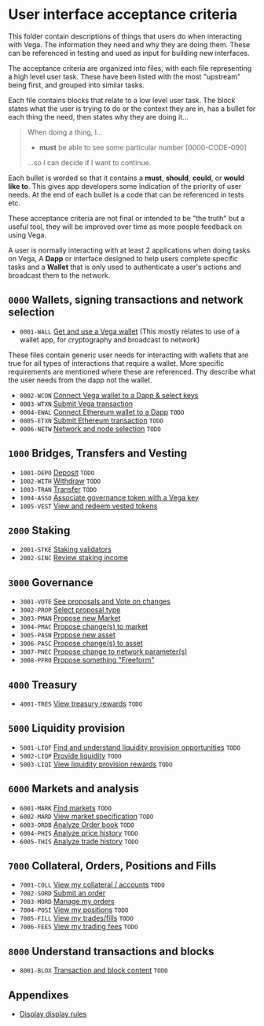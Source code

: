 # User interface acceptance criteria
This folder contain descriptions of things that users do when interacting with Vega. The information they need and why they are doing them. These can be referenced in testing and used as input for building new interfaces.

The acceptance criteria are organized into files, with each file representing a high level user task. These have been listed with the most "upstream" being first, and grouped into similar tasks.

Each file contains blocks that relate to a low level user task. The block states what the user is trying to do or the context they are in, has a bullet for each thing the need, then states why they are doing it...

> When doing a thing, I...
> 
>  - **must** be able to see some particular number [0000-CODE-000]
> 
> ...so I can decide if I want to continue.

Each bullet is worded so that it contains a **must**, **should**, **could**, or **would like to**. This gives app developers some indication of the priority of user needs. At the end of each bullet is a code that can be referenced in tests etc.

These acceptance criteria are not final or intended to be "the truth" but a useful tool, they will be improved over time as more people feedback on using Vega.

A user is normally interacting with at least 2 applications when doing tasks on Vega, A **Dapp** or interface designed to help users complete specific tasks and a **Wallet** that is only used to authenticate a user's actions and broadcast them to the network. 

## `0000` Wallets, signing transactions and network selection
- `0001-WALL` [Get and use a Vega wallet](0001-WALL-wallet.md) (This mostly relates to use of a wallet app, for cryptography and broadcast to network)
  
These files contain generic user needs for interacting with wallets that are true for all types of interactions that require a wallet. More specific requirements are mentioned where these are referenced. Thy describe what the user needs from the dapp not the wallet.

- `0002-WCON` [Connect Vega wallet to a Dapp & select keys](0002-WCON-connect_vega_wallet.md)
- `0003-WTXN` [Submit Vega transaction](0003-WTXN-submit_vega_transaction.md) 
- `0004-EWAL` [Connect Ethereum wallet to a Dapp](0004-EWAL-connect_ethereum_wallet.md) `TODO`
- `0005-ETXN` [Submit Ethereum transaction](0005-ETXN-submit_ethereum_transaction.md) `TODO`
- `0006-NETW` [Network and node selection](0006-NETW-network-and-nodes.md) `TODO`

## `1000` Bridges, Transfers and Vesting
- `1001-DEPO` [Deposit](1001-DEPO-desposit.md) `TODO`
- `1002-WITH` [Withdraw](1002-WITH-withdraw.md) `TODO`
- `1003-TRAN` [Transfer](1003-TRAN-transfer.md) `TODO`
- `1004-ASSO` [Associate governance token with a Vega key](1004-ASSO-associate.md)
- `1005-VEST` [View and redeem vested tokens](1005-VEST-vesting.md)

## `2000` Staking

- `2001-STKE` [Staking validators](2001-STKE-staking.md)
- `2002-SINC` [Review staking income](2002-SINC-staking-income.md)

## `3000` Governance

- `3001-VOTE` [See proposals and Vote on changes](3001-VOTE-vote.md)
- `3002-PROP` [Select proposal type](3002-PROP-propose.md)
- `3003-PMAN` [Propose new Market](3003-PMAN-propose_new_market.md)
- `3004-PMAC` [Propose change(s) to market](3004-PMAC-propose_market_change.md)
- `3005-PASN` [Propose new asset](3005-PASN-propose_new_asset.md)
- `3006-PASC` [Propose change(s) to asset](3006-PASC-propose_asset_change.md)
- `3007-PNEC` [Propose change to network parameter(s)](3007-PNEC-propose_network.md)
- `3008-PFRO` [Propose something "Freeform"](3008-PFRO-propose_freeform.md)

## `4000` Treasury 
- `4001-TRES` [View treasury rewards](4001-TRES-view_treasury_rewards.md) `TODO`

## `5000` Liquidity provision
- `5001-LIQF` [Find and understand liquidity provision opportunities](5001-LIQF-liquidity_opportunities.md) `TODO`
- `5002-LIQP` [Provide liquidity](5002-LIQP-provide_liquidity.md) `TODO`
- `5003-LIQI` [View liquidity provision rewards](5003-LIQI-liquidity_income.md) `TODO`

## `6000` Markets and analysis
- `6001-MARK` [Find markets](6001-MARK-find_markets.md) `TODO`
- `6002-MARD` [View market specification](6002-MDET-market-details.md) `TODO`
- `6003-ORDB` [Analyze Order book](6003-ORDB-order_book.md) `TODO`
- `6004-PHIS` [Analyze price history](6004-PHIS-price_history.md) `TODO`
- `6005-THIS` [Analyze trade history](6005-THIS-trade_history.md) `TODO`

## `7000` Collateral, Orders, Positions and Fills 
- `7001-COLL` [View my collateral / accounts](7001-COLL-collateral.md) `TODO`
- `7002-SORD` [Submit an order](7002-SORD-submit_orders.md) 
- `7003-MORD` [Manage my orders](7003-MORD-manage_orders.md)
- `7004-POSI` [View my positions](7004-POSI-positions.md) `TODO`
- `7005-FILL` [View my trades/fills](7005-FILL-fills.md) `TODO`
- `7006-FEES` [View my trading fees](7006-FEES-fees.md) `TODO`

## `8000` Understand transactions and blocks
- `8001-BLOX` [Transaction and block content](8001-BLOX-transaction_and_blocks.md) `TODO`
## Appendixes 

- [Display display rules](9001-DATA-data_display.md)
